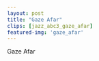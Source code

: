 ```yaml
---
layout: post
title: "Gaze Afar"
clips: [jazz_abc3_gaze_afar]
featured-img: 'gaze_afar'
---
```



Gaze Afar

